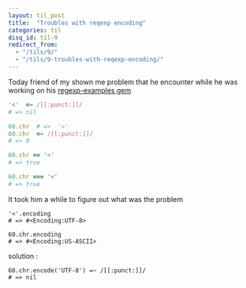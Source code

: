 ```yaml
---
layout: til_post
title:  "Troubles with reqexp encoding"
categories: til
disq_id: til-9
redirect_from:
  - "/tils/9/"
  - "/tils/9-troubles-with-reqexp-encoding/"
---
```



Today friend of my shown me problem that he encounter while he was
working on his [regexp-examples
gem](https://github.com/tom-lord/regexp-examples)


```ruby
'<'  =~ /[[:punct:]]/
# => nil

60.chr  # =>  '>'
60.chr  =~ /[[:punct:]]/
# => 0

60.chr == '<'
# => true

60.chr === '<'
# => true
```

It took him a while to figure out what was the problem

```
'<'.encoding
# => #<Encoding:UTF-8>

60.chr.encoding
# => #<Encoding:US-ASCII>
```

solution :

```
60.chr.encode('UTF-8') =~ /[[:punct:]]/
# => nil
```

